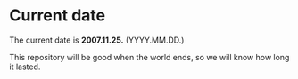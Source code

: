 # Current date

The current date is **2007.11.25.** (YYYY.MM.DD.)

This repository will be good when the world ends, so we will know how long it lasted.